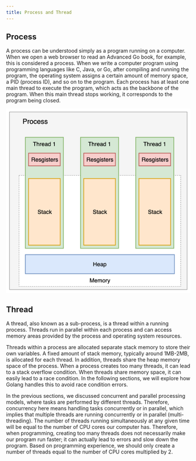 ```yaml
---
title: Process and Thread
---
```




## Process

A process can be understood simply as a program running on a computer. When we open a web browser to read an Advanced Go book, for example, this is considered a process. When we write a computer program using programming languages like C, Java, or Go, after compiling and running the program, the operating system assigns a certain amount of memory space, a PID (process ID), and so on to the program. Each process has at least one main thread to execute the program, which acts as the backbone of the program. When this main thread stops working, it corresponds to the program being closed.

![Image](https://raw.githubusercontent.com/quankori/quankori.github.io/master/src/images/programming/8.PNG)

## Thread

A thread, also known as a sub-process, is a thread within a running process. Threads run in parallel within each process and can access memory areas provided by the process and operating system resources.

Threads within a process are allocated separate stack memory to store their own variables. A fixed amount of stack memory, typically around 1MB-2MB, is allocated for each thread. In addition, threads share the heap memory space of the process. When a process creates too many threads, it can lead to a stack overflow condition. When threads share memory space, it can easily lead to a race condition. In the following sections, we will explore how Golang handles this to avoid race condition errors.

In the previous sections, we discussed concurrent and parallel processing models, where tasks are performed by different threads. Therefore, concurrency here means handling tasks concurrently or in parallel, which implies that multiple threads are running concurrently or in parallel (multi-threading). The number of threads running simultaneously at any given time will be equal to the number of CPU cores our computer has. Therefore, when programming, creating too many threads does not necessarily make our program run faster; it can actually lead to errors and slow down the program. Based on programming experience, we should only create a number of threads equal to the number of CPU cores multiplied by 2.
